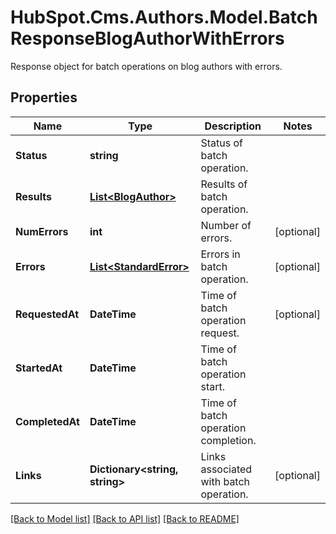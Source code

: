 # HubSpot.Cms.Authors.Model.BatchResponseBlogAuthorWithErrors
Response object for batch operations on blog authors with errors.

## Properties

Name | Type | Description | Notes
------------ | ------------- | ------------- | -------------
**Status** | **string** | Status of batch operation. | 
**Results** | [**List&lt;BlogAuthor&gt;**](BlogAuthor.md) | Results of batch operation. | 
**NumErrors** | **int** | Number of errors. | [optional] 
**Errors** | [**List&lt;StandardError&gt;**](StandardError.md) | Errors in batch operation. | [optional] 
**RequestedAt** | **DateTime** | Time of batch operation request. | [optional] 
**StartedAt** | **DateTime** | Time of batch operation start. | 
**CompletedAt** | **DateTime** | Time of batch operation completion. | 
**Links** | **Dictionary&lt;string, string&gt;** | Links associated with batch operation. | [optional] 

[[Back to Model list]](../README.md#documentation-for-models) [[Back to API list]](../README.md#documentation-for-api-endpoints) [[Back to README]](../README.md)

